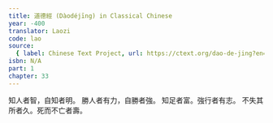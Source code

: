 ```yaml
---
title: 道德經 (Dàodéjīng) in Classical Chinese
year: -400
translator: Laozi
code: lao
source:
  { label: Chinese Text Project, url: https://ctext.org/dao-de-jing?en=off }
isbn: N/A
part: 1
chapter: 33
---
```


知人者智，自知者明。
勝人者有力，自勝者強。
知足者富。強行者有志。
不失其所者久。死而不亡者壽。
